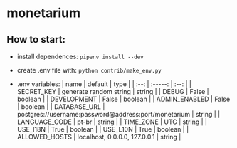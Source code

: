 # monetarium

## How to start:

- install dependences:
```pipenv install --dev```

- create .env file with:
```python contrib/make_env.py```

- .env variables:
| name | default | type |
| :--: | :-----: | :--: |
| SECRET_KEY | generate random string | string |
| DEBUG | False | boolean |
| DEVELOPMENT | False | boolean |
| ADMIN_ENABLED | False | boolean |
| DATABASE_URL | postgres://username:password@address:port/monetarium | string |
| LANGUAGE_CODE | pt-br | string |
| TIME_ZONE | UTC | string |
| USE_I18N | True | boolean |
| USE_L10N | True | boolean |
| ALLOWED_HOSTS | localhost, 0.0.0.0, 127.0.0.1 | string |


